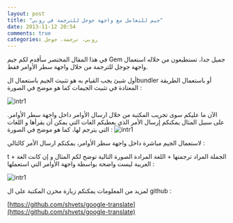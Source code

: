 ```yaml
---
layout: post
title: "جيم للتعامل مع واجهة جوجل للترجمة في روبي"
date: 2013-11-12 20:54
comments: true
categories: روبي، ترجمة، جوجل
---
```


في هذا المقال المختصر سأقدم لكم جيم Gem جميل جدا، تستطيعون من خلاله استعمال واجهة جوجل للترجمة من خلال واجهة سطر الأوامر فقط.

<!-- more -->

أول شيئ يجب القيام  به  هو تثبيث الجيم باستعمال الbundler أو باستعمال الطريقة المعتادة في تثبيث الجيمات كما هو موضح في الصورة :


<img src="/images/gemFileImages/13.png" title="intr1"/>

الآن ما عليكم سوى تجريب المكتبة من خلال ارسال الأوامر داخل واجهة سطر الأوامر. على سبيل المثال يمكنكم إرسال الأمر الذي يعطيكم الغات التي يمكن أن يقرأها و اللغات التي يترجم لها، كما هو موضح في الصورة :
<img src="/images/gemFileImages/015.png" title="intr1"/>

لاستعمال الجيم مباشرة  داخل واجهة سطر الأوامر، يمكنكم ارسال الأمر كالتالي :

t + الجملة المراد ترجمتها + اللغة المرادة 
الصورة التالية توضح لكم المثال و إن كانت الغة العربية ليست واضحة بواسطة واجهة الأوامر التي استعملها : 

<img src="/images/gemFileImages/016.png" title="intr1"/>


لمزيد من المعلومات يمكنكم زيارة مخزن المكتبة على ال github :

[https://github.com/shvets/google-translate](https://github.com/shvets/google-translate)
 
